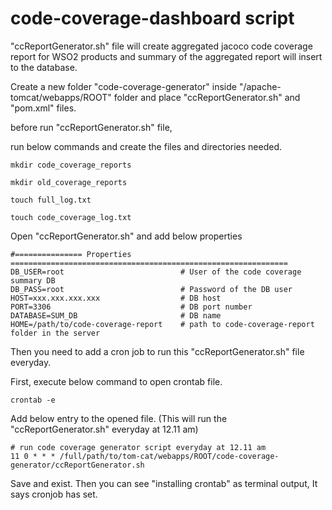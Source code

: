 # code-coverage-dashboard script

"ccReportGenerator.sh" file will create aggregated jacoco code coverage report for WSO2 products and summary of the aggregated report will insert to the database.

Create a new folder "code-coverage-generator" inside "/apache-tomcat/webapps/ROOT" folder and place "ccReportGenerator.sh" and "pom.xml" files. 

before run "ccReportGenerator.sh" file, 

run below commands and create the files and directories needed.
```
mkdir code_coverage_reports

mkdir old_coverage_reports

touch full_log.txt

touch code_coverage_log.txt
```
Open "ccReportGenerator.sh" and add below properties
```
#=============== Properties ==============================================================
DB_USER=root                          # User of the code coverage summary DB
DB_PASS=root                          # Password of the DB user
HOST=xxx.xxx.xxx.xxx                  # DB host
PORT=3306                             # DB port number
DATABASE=SUM_DB                       # DB name
HOME=/path/to/code-coverage-report    # path to code-coverage-report folder in the server
```
Then you need to add a cron job to run this "ccReportGenerator.sh" file everyday.

First, execute below command to open crontab file.

```
crontab -e
```
Add below entry to the opened file.
(This will run the "ccReportGenerator.sh" everyday at 12.11 am)

```
# run code coverage generator script everyday at 12.11 am
11 0 * * * /full/path/to/tom-cat/webapps/ROOT/code-coverage-generator/ccReportGenerator.sh
```
Save and exist. Then you can see "installing crontab" as terminal output, It says cronjob has set.
